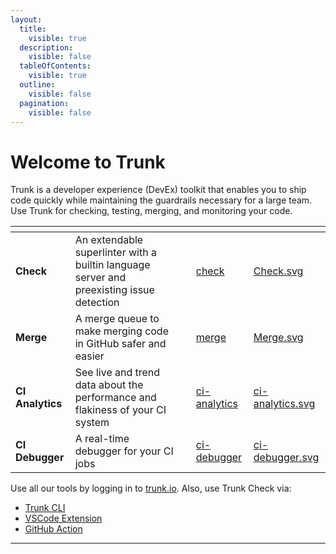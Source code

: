 ```yaml
---
layout:
  title:
    visible: true
  description:
    visible: false
  tableOfContents:
    visible: true
  outline:
    visible: false
  pagination:
    visible: false
---
```


# Welcome to Trunk

Trunk is a developer experience (DevEx) toolkit that enables you to ship code quickly while maintaining the guardrails necessary for a large team. Use Trunk for checking, testing, merging, and monitoring your code.

<table data-card-size="large" data-view="cards"><thead><tr><th></th><th></th><th data-hidden></th><th data-hidden data-card-target data-type="content-ref"></th><th data-hidden data-card-cover data-type="files"></th></tr></thead><tbody><tr><td><strong>Check</strong></td><td>An extendable superlinter with a builtin language server and preexisting issue detection</td><td></td><td><a href="check/">check</a></td><td><a href=".gitbook/assets/Check.svg">Check.svg</a></td></tr><tr><td><strong>Merge</strong></td><td>A merge queue to make merging code in GitHub safer and easier</td><td></td><td><a href="merge/">merge</a></td><td><a href=".gitbook/assets/Merge.svg">Merge.svg</a></td></tr><tr><td><strong>CI Analytics</strong></td><td>See live and trend data about the performance and flakiness of your CI system</td><td></td><td><a href="ci-analytics/">ci-analytics</a></td><td><a href=".gitbook/assets/ci-analytics.svg">ci-analytics.svg</a></td></tr><tr><td><strong>CI Debugger</strong></td><td>A real-time debugger for your CI jobs</td><td></td><td><a href="ci-debugger/">ci-debugger</a></td><td><a href=".gitbook/assets/ci-debugger.svg">ci-debugger.svg</a></td></tr></tbody></table>

Use all our tools by logging in to [trunk.io](https://app.trunk.io/). Also, use Trunk Check via:

* [Trunk CLI](cli/)
* [VSCode Extension](https://marketplace.visualstudio.com/items?itemName=trunk.io)
* [GitHub Action](https://github.com/marketplace/actions/trunk-check)

***
